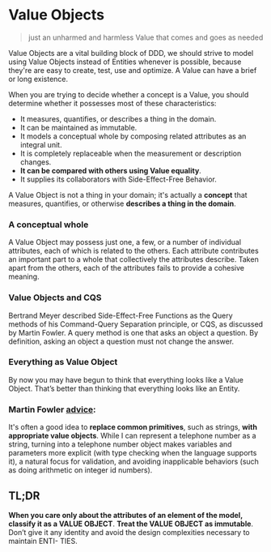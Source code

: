# Value Objects
>just an unharmed and harmless Value that comes and goes as needed

Value Objects are a vital building block of DDD, we should strive to model using
Value Objects instead of Entities whenever is possible, because they're are easy
to create, test, use and optimize. A Value can have a brief or long existence.

When you are trying to decide whether a concept is a Value, you should
determine whether it possesses most of these characteristics:
* It measures, quantifies, or describes a thing in the domain.
* It can be maintained as immutable.
* It models a conceptual whole by composing related attributes as an integral unit.
* It is completely replaceable when the measurement or description changes.
* **It can be compared with others using Value equality**.
* It supplies its collaborators with Side-Effect-Free Behavior.

A Value Object is not a thing in your domain; it's actually a **concept** that
measures, quantifies, or otherwise **describes a thing in the domain**.

### A conceptual whole
A Value Object may possess just one, a few, or a number of individual attributes,
each of which is related to the others. Each attribute contributes an
important part to a whole that collectively the attributes describe. Taken apart
from the others, each of the attributes fails to provide a cohesive meaning.

### Value Objects and CQS
Bertrand Meyer described Side-Effect-Free Functions as the Query methods
of his Command-Query Separation principle, or CQS, as discussed by Martin
Fowler. A query method is one that asks an object a question.
By definition, asking an object a question must not change the answer.

### Everything as Value Object
By now you may have begun to think that everything looks like a Value Object.
That’s better than thinking that everything looks like an Entity.

### Martin Fowler [advice](https://martinfowler.com/bliki/ValueObject.html):
It's often a good idea to **replace common primitives**, such as strings, **with
appropriate value objects**.
While I can represent a telephone number as a string, turning into a telephone
number object makes variables and parameters more explicit (with type checking
when the language supports it), a natural focus for validation, and avoiding
inapplicable behaviors (such as doing arithmetic on integer id numbers).

## TL;DR
**When you care only about the attributes of an element of the model, classify it as
a VALUE OBJECT**.
**Treat the VALUE OBJECT as immutable**.
Don’t give it any identity and avoid the design complexities necessary to maintain ENTI-
TIES.
